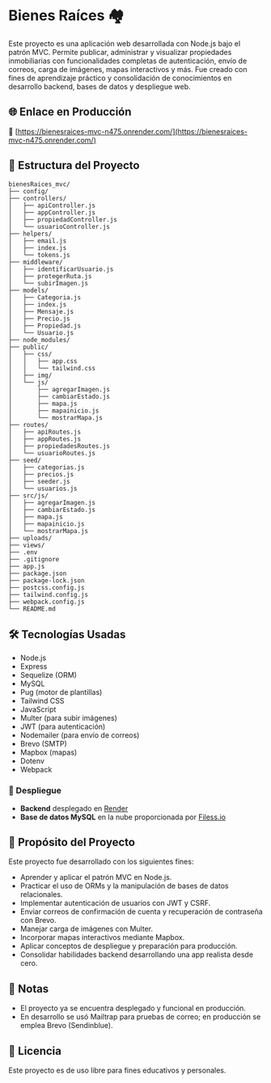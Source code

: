 # Bienes Raíces 🏘️

Este proyecto es una aplicación web desarrollada con Node.js bajo el patrón MVC. Permite publicar, administrar y visualizar propiedades inmobiliarias con funcionalidades completas de autenticación, envío de correos, carga de imágenes, mapas interactivos y más. Fue creado con fines de aprendizaje práctico y consolidación de conocimientos en desarrollo backend, bases de datos y despliegue web.

## 🌐 Enlace en Producción

🔗 [https://bienesraices-mvc-n475.onrender.com/](https://bienesraices-mvc-n475.onrender.com/)

## 📁 Estructura del Proyecto

```
bienesRaices_mvc/
├── config/
├── controllers/
│   ├── apiController.js
│   ├── appController.js
│   ├── propiedadController.js
│   └── usuarioController.js
├── helpers/
│   ├── email.js
│   ├── index.js
│   └── tokens.js
├── middleware/
│   ├── identificarUsuario.js
│   ├── protegerRuta.js
│   └── subirImagen.js
├── models/
│   ├── Categoria.js
│   ├── index.js
│   ├── Mensaje.js
│   ├── Precio.js
│   ├── Propiedad.js
│   └── Usuario.js
├── node_modules/
├── public/
│   ├── css/
│   │   ├── app.css
│   │   └── tailwind.css
│   ├── img/
│   └── js/
│       ├── agregarImagen.js
│       ├── cambiarEstado.js
│       ├── mapa.js
│       ├── mapainicio.js
│       └── mostrarMapa.js
├── routes/
│   ├── apiRoutes.js
│   ├── appRoutes.js
│   ├── propiedadesRoutes.js
│   └── usuarioRoutes.js
├── seed/
│   ├── categorias.js
│   ├── precios.js
│   ├── seeder.js
│   └── usuarios.js
├── src/js/
│   ├── agregarImagen.js
│   ├── cambiarEstado.js
│   ├── mapa.js
│   ├── mapainicio.js
│   └── mostrarMapa.js
├── uploads/
├── views/
├── .env
├── .gitignore
├── app.js
├── package.json
├── package-lock.json
├── postcss.config.js
├── tailwind.config.js
├── webpack.config.js
└── README.md
```

## 🛠️ Tecnologías Usadas

- Node.js
- Express
- Sequelize (ORM)
- MySQL
- Pug (motor de plantillas)
- Tailwind CSS
- JavaScript
- Multer (para subir imágenes)
- JWT (para autenticación)
- Nodemailer (para envío de correos)
- Brevo (SMTP)
- Mapbox (mapas)
- Dotenv
- Webpack

### 🚀 Despliegue

- **Backend** desplegado en [Render](https://render.com/)
- **Base de datos MySQL** en la nube proporcionada por [Filess.io](https://filess.io/)

## 🎯 Propósito del Proyecto

Este proyecto fue desarrollado con los siguientes fines:

- Aprender y aplicar el patrón MVC en Node.js.
- Practicar el uso de ORMs y la manipulación de bases de datos relacionales.
- Implementar autenticación de usuarios con JWT y CSRF.
- Enviar correos de confirmación de cuenta y recuperación de contraseña con Brevo.
- Manejar carga de imágenes con Multer.
- Incorporar mapas interactivos mediante Mapbox.
- Aplicar conceptos de despliegue y preparación para producción.
- Consolidar habilidades backend desarrollando una app realista desde cero.

## 📌 Notas

- El proyecto ya se encuentra desplegado y funcional en producción.
- En desarrollo se usó Mailtrap para pruebas de correo; en producción se emplea Brevo (Sendinblue).

## 🧾 Licencia

Este proyecto es de uso libre para fines educativos y personales.
